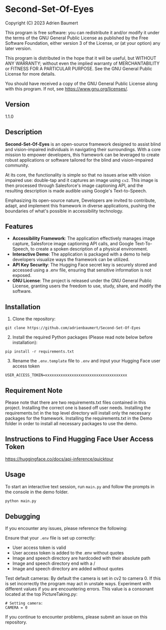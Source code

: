 # Second-Set-Of-Eyes

Copyright (C) 2023 Adrien Baumert

This program is free software: you can redistribute it and/or modify
it under the terms of the GNU General Public License as published by
the Free Software Foundation, either version 3 of the License, or
(at your option) any later version.

This program is distributed in the hope that it will be useful,
but WITHOUT ANY WARRANTY; without even the implied warranty of
MERCHANTABILITY or FITNESS FOR A PARTICULAR PURPOSE. See the
GNU General Public License for more details.

You should have received a copy of the GNU General Public License
along with this program. If not, see <https://www.gnu.org/licenses/>.

## Version
1.1.0

## Description

**Second-Set-Of-Eyes** is an open-source framework designed to assist blind and vision-impaired individuals in navigating their surroundings. With a core mission to empower developers, this framework can be leveraged to create robust applications or software tailored for the blind and vision-impaired community.

At its core, the functionality is simple so that no issues arise with vision impaired use: double-tap and it captures an image using `cv2`. This image is then processed through Salesforce's image captioning API, and the resulting description is made audible using Google's Text-to-Speech.

Emphasizing its open-source nature, Developers are invited to contribute, adapt, and implement this framework in diverse applications, pushing the boundaries of what's possible in accessibility technology.

## Features

- **Accessibility Framework**: The application effectively manages image capture, Salesforce image captioning API calls, and Google Text-To-Speech, to create a spoken description of a physical environment.
- **Interactive Demo**: The application is packaged with a demo to help developers visualize ways the framework can be utilized.
- **API Key Security**: The Hugging Face secret key is securely stored and accessed using a .env file, ensuring that sensitive information is not exposed.
- **GNU License**: The project is released under the GNU General Public License, granting users the freedom to use, study, share, and modify the software.

## Installation

1. Clone the repository:
```
git clone https://github.com/adrienbaumert/Second-Set-Of-Eyes
```

2. Install the required Python packages (Please read note below before installation):
```
pip install -r requirements.txt
```

3. Rename the `.env.template` file to `.env` and input your Hugging Face user access token
```
USER_ACCESS_TOKEN=xxxxxxxxxxxxxxxxxxxxxxxxxxxxxxxxxxxxx
```

## Requirement Note

Please note that there are two requirements.txt files contained in this project. Installing the correct one is based off user needs. Installing the requirements.txt in the top level directory will install only the necessary packages for the framework. Installing the requirements.txt in the Demo folder in order to install all necessary packages to use the demo.

## Instructions to Find Hugging Face User Access Token
https://huggingface.co/docs/api-inference/quicktour

## Usage
To start an interactive text session, run `main.py` and follow the prompts in the console in the demo folder.

```bash
python main.py
```

## Debugging
If you encounter any issues, please reference the following:

Ensure that your `.env` file is set up correctly:
- User access token is valid
- User access token is added to the .env without quotes
- Image and speech directory are hardcoded with their absolute path
- Image and speech directory end with a /
- Image and speech directory are added without quotes

Test default cameras:
By default the camera is set in cv2 to camera 0. If this is set incorrectly the program may act in unstale ways. Experiment with different values if you are encountering errors. This value is a consonant located at the top PictureTaking.py:
```
# Setting camera:
CAMERA = 0
```

If you continue to encounter problems, please submit an issue on this repository.

